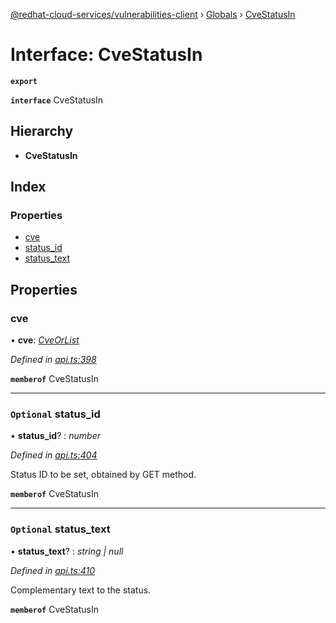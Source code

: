 [@redhat-cloud-services/vulnerabilities-client](../README.md) › [Globals](../globals.md) › [CveStatusIn](cvestatusin.md)

# Interface: CveStatusIn

**`export`** 

**`interface`** CveStatusIn

## Hierarchy

* **CveStatusIn**

## Index

### Properties

* [cve](cvestatusin.md#cve)
* [status_id](cvestatusin.md#optional-status_id)
* [status_text](cvestatusin.md#optional-status_text)

## Properties

###  cve

• **cve**: *[CveOrList](../globals.md#cveorlist)*

*Defined in [api.ts:398](https://github.com/RedHatInsights/javascript-clients.gi/blob/master/packages/vulnerabilities/api.ts#L398)*

**`memberof`** CveStatusIn

___

### `Optional` status_id

• **status_id**? : *number*

*Defined in [api.ts:404](https://github.com/RedHatInsights/javascript-clients.gi/blob/master/packages/vulnerabilities/api.ts#L404)*

Status ID to be set, obtained by GET method.

**`memberof`** CveStatusIn

___

### `Optional` status_text

• **status_text**? : *string | null*

*Defined in [api.ts:410](https://github.com/RedHatInsights/javascript-clients.gi/blob/master/packages/vulnerabilities/api.ts#L410)*

Complementary text to the status.

**`memberof`** CveStatusIn
